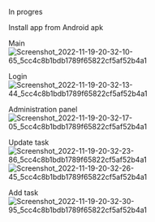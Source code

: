 In progres 


Install app from Android apk 



Main
![Screenshot_2022-11-19-20-32-10-65_5cc4c8b1bdb1789f65822cf5af52b4a1](https://user-images.githubusercontent.com/47826375/202868309-54d9a319-cf5e-4820-bb3f-720f82eb5ab3.jpg)

Login 
![Screenshot_2022-11-19-20-32-13-44_5cc4c8b1bdb1789f65822cf5af52b4a1](https://user-images.githubusercontent.com/47826375/202868312-e45c481c-8593-4d0d-bef1-2d1e8f22f714.jpg)

Administration panel
![Screenshot_2022-11-19-20-32-17-05_5cc4c8b1bdb1789f65822cf5af52b4a1](https://user-images.githubusercontent.com/47826375/202868315-23893c01-a98e-43f5-994c-a9d92542becf.jpg)

Update task 
![Screenshot_2022-11-19-20-32-23-86_5cc4c8b1bdb1789f65822cf5af52b4a1](https://user-images.githubusercontent.com/47826375/202868316-79d59045-7ab1-414d-b140-01f6ebfc571f.jpg)
![Screenshot_2022-11-19-20-32-26-45_5cc4c8b1bdb1789f65822cf5af52b4a1](https://user-images.githubusercontent.com/47826375/202868317-c3a039ec-f84e-4fa4-8ee1-7e56547d57a0.jpg)

Add task 
![Screenshot_2022-11-19-20-32-30-95_5cc4c8b1bdb1789f65822cf5af52b4a1](https://user-images.githubusercontent.com/47826375/202868319-eddc329d-5636-4c34-ac08-d0946f8c7ee7.jpg)
